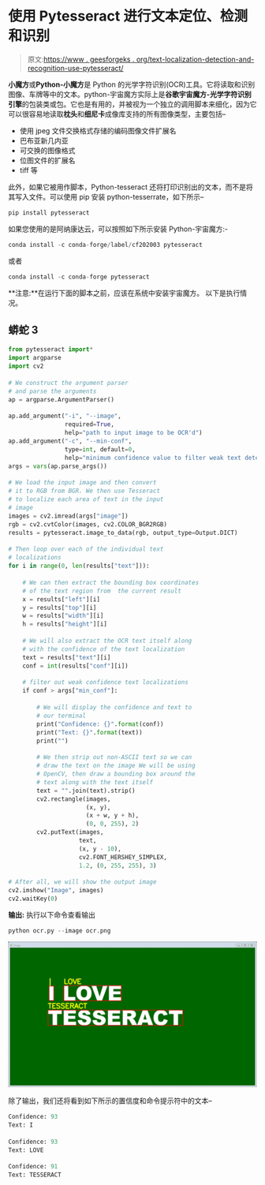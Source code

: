 # 使用 Pytesseract 进行文本定位、检测和识别

> 原文:[https://www . geesforgeks . org/text-localization-detection-and-recognition-use-pytesseract/](https://www.geeksforgeeks.org/text-localization-detection-and-recognition-using-pytesseract/)

**小魔方**或**Python-小魔方**是 Python 的光学字符识别(OCR)工具。它将读取和识别图像、车牌等中的文本。python-宇宙魔方实际上是**谷歌宇宙魔方-光学字符识别引擎**的包装类或包。它也是有用的，并被视为一个独立的调用脚本来细化，因为它可以很容易地读取**枕头**和**细尼卡**成像库支持的所有图像类型，主要包括–

*   使用 jpeg 文件交换格式存储的编码图像文件扩展名
*   巴布亚新几内亚
*   可交换的图像格式
*   位图文件的扩展名
*   tiff 等

此外，如果它被用作脚本，Python-tesseract 还将打印识别出的文本，而不是将其写入文件。可以使用 pip 安装 python-tesserrate，如下所示–

```py
pip install pytesseract
```

如果您使用的是阿纳康达云，可以按照如下所示安装 Python-宇宙魔方:-

```py
conda install -c conda-forge/label/cf202003 pytesseract
```

或者

```py
conda install -c conda-forge pytesseract
```

**注意:**在运行下面的脚本之前，应该在系统中安装宇宙魔方。
以下是执行情况。

## 蟒蛇 3

```py
from pytesseract import*
import argparse
import cv2

# We construct the argument parser
# and parse the arguments
ap = argparse.ArgumentParser()

ap.add_argument("-i", "--image",
                required=True,
                help="path to input image to be OCR'd")
ap.add_argument("-c", "--min-conf",
                type=int, default=0,
                help="minimum confidence value to filter weak text detection")
args = vars(ap.parse_args())

# We load the input image and then convert
# it to RGB from BGR. We then use Tesseract
# to localize each area of text in the input
# image
images = cv2.imread(args["image"])
rgb = cv2.cvtColor(images, cv2.COLOR_BGR2RGB)
results = pytesseract.image_to_data(rgb, output_type=Output.DICT)

# Then loop over each of the individual text
# localizations
for i in range(0, len(results["text"])):

    # We can then extract the bounding box coordinates
    # of the text region from  the current result
    x = results["left"][i]
    y = results["top"][i]
    w = results["width"][i]
    h = results["height"][i]

    # We will also extract the OCR text itself along
    # with the confidence of the text localization
    text = results["text"][i]
    conf = int(results["conf"][i])

    # filter out weak confidence text localizations
    if conf > args["min_conf"]:

        # We will display the confidence and text to
        # our terminal
        print("Confidence: {}".format(conf))
        print("Text: {}".format(text))
        print("")

        # We then strip out non-ASCII text so we can
        # draw the text on the image We will be using
        # OpenCV, then draw a bounding box around the
        # text along with the text itself
        text = "".join(text).strip()
        cv2.rectangle(images,
                      (x, y),
                      (x + w, y + h),
                      (0, 0, 255), 2)
        cv2.putText(images,
                    text,
                    (x, y - 10),
                    cv2.FONT_HERSHEY_SIMPLEX,
                    1.2, (0, 255, 255), 3)

# After all, we will show the output image
cv2.imshow("Image", images)
cv2.waitKey(0)
```

**输出:**
执行以下命令查看输出

```py
python ocr.py --image ocr.png 
```

![](img/16ff8277fca898b83a35c8e7099067da.png)

除了输出，我们还将看到如下所示的置信度和命令提示符中的文本–

```py
Confidence: 93
Text: I

Confidence: 93
Text: LOVE

Confidence: 91
Text: TESSERACT
```